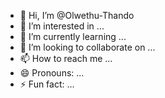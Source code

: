 - 👋 Hi, I’m @Olwethu-Thando
- 👀 I’m interested in ...
- 🌱 I’m currently learning ...
- 💞️ I’m looking to collaborate on ...
- 📫 How to reach me ...
- 😄 Pronouns: ...
- ⚡ Fun fact: ...

<!---
Olwethu-Thando/Olwethu-Thando is a ✨ special ✨ repository because its `README.md` (this file) appears on your GitHub profile.
You can click the Preview link to take a look at your changes.
--->
